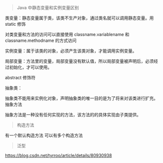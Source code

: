 > Java 中静态变量和实例变量区别

类变量：静态变量属于类，该类不生产对象，通过类名就可以调用静态变量。用 static 修饰

对类变量和方法的访问可以直接使用 classname.variablename 和 classname.methodname 的方式访问

实例变量：属于该类的对象，必须产生该类对象，才能调用实例变量。

局部变量：方法里的变量，局部变量没有默认值，所以局部变量被声明后，必须经过初始化，才可以使用。

abstract 修饰符

抽象类：

抽象类不能用来实例化对象，声明抽象类的唯一目的是为了将来对该类进行扩充。
抽象方法

抽象方法是一种没有任何实现的方法，该方法的的具体实现由子类提供。

> 构造方法

有一个默认构造方法 可以有多个构造方法

> 泛型

https://blog.csdn.net/tyrroo/article/details/80930938
